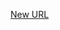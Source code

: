 



[New URL](../file-___home_harshil_Desktop_open-source_palisadoes_talawa_lib_views_after_auth_screens_events_create_event_form/)


